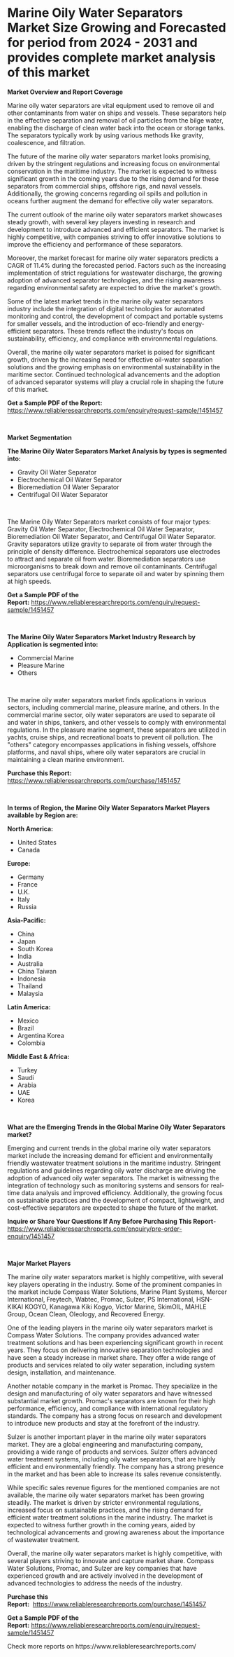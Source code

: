 <p><h1>Marine Oily Water Separators Market Size Growing and Forecasted for period from 2024 - 2031 and provides complete market analysis of this market</h1></p><p><strong>Market Overview and Report Coverage</strong></p>
<p><p>Marine oily water separators are vital equipment used to remove oil and other contaminants from water on ships and vessels. These separators help in the effective separation and removal of oil particles from the bilge water, enabling the discharge of clean water back into the ocean or storage tanks. The separators typically work by using various methods like gravity, coalescence, and filtration.</p><p>The future of the marine oily water separators market looks promising, driven by the stringent regulations and increasing focus on environmental conservation in the maritime industry. The market is expected to witness significant growth in the coming years due to the rising demand for these separators from commercial ships, offshore rigs, and naval vessels. Additionally, the growing concerns regarding oil spills and pollution in oceans further augment the demand for effective oily water separators.</p><p>The current outlook of the marine oily water separators market showcases steady growth, with several key players investing in research and development to introduce advanced and efficient separators. The market is highly competitive, with companies striving to offer innovative solutions to improve the efficiency and performance of these separators.</p><p>Moreover, the market forecast for marine oily water separators predicts a CAGR of 11.4% during the forecasted period. Factors such as the increasing implementation of strict regulations for wastewater discharge, the growing adoption of advanced separator technologies, and the rising awareness regarding environmental safety are expected to drive the market's growth.</p><p>Some of the latest market trends in the marine oily water separators industry include the integration of digital technologies for automated monitoring and control, the development of compact and portable systems for smaller vessels, and the introduction of eco-friendly and energy-efficient separators. These trends reflect the industry's focus on sustainability, efficiency, and compliance with environmental regulations.</p><p>Overall, the marine oily water separators market is poised for significant growth, driven by the increasing need for effective oil-water separation solutions and the growing emphasis on environmental sustainability in the maritime sector. Continued technological advancements and the adoption of advanced separator systems will play a crucial role in shaping the future of this market.</p></p>
<p><strong>Get a Sample PDF of the Report:</strong> <a href="https://www.reliableresearchreports.com/enquiry/request-sample/1451457">https://www.reliableresearchreports.com/enquiry/request-sample/1451457</a></p>
<p>&nbsp;</p>
<p><strong>Market Segmentation</strong></p>
<p><strong>The Marine Oily Water Separators Market Analysis by types is segmented into:</strong></p>
<p><ul><li>Gravity Oil Water Separator</li><li>Electrochemical Oil Water Separator</li><li>Bioremediation Oil Water Separator</li><li>Centrifugal Oil Water Separator</li></ul></p>
<p>&nbsp;</p>
<p><p>The Marine Oily Water Separators market consists of four major types: Gravity Oil Water Separator, Electrochemical Oil Water Separator, Bioremediation Oil Water Separator, and Centrifugal Oil Water Separator. Gravity separators utilize gravity to separate oil from water through the principle of density difference. Electrochemical separators use electrodes to attract and separate oil from water. Bioremediation separators use microorganisms to break down and remove oil contaminants. Centrifugal separators use centrifugal force to separate oil and water by spinning them at high speeds.</p></p>
<p><strong>Get a Sample PDF of the Report:</strong>&nbsp;<a href="https://www.reliableresearchreports.com/enquiry/request-sample/1451457">https://www.reliableresearchreports.com/enquiry/request-sample/1451457</a></p>
<p>&nbsp;</p>
<p><strong>The Marine Oily Water Separators Market Industry Research by Application is segmented into:</strong></p>
<p><ul><li>Commercial Marine</li><li>Pleasure Marine</li><li>Others</li></ul></p>
<p>&nbsp;</p>
<p><p>The marine oily water separators market finds applications in various sectors, including commercial marine, pleasure marine, and others. In the commercial marine sector, oily water separators are used to separate oil and water in ships, tankers, and other vessels to comply with environmental regulations. In the pleasure marine segment, these separators are utilized in yachts, cruise ships, and recreational boats to prevent oil pollution. The "others" category encompasses applications in fishing vessels, offshore platforms, and naval ships, where oily water separators are crucial in maintaining a clean marine environment.</p></p>
<p><strong>Purchase this Report:</strong>&nbsp; <a href="https://www.reliableresearchreports.com/purchase/1451457">https://www.reliableresearchreports.com/purchase/1451457</a></p>
<p>&nbsp;</p>
<p><strong>In terms of Region, the Marine Oily Water Separators Market Players available by Region are:</strong></p>
<p>
    <p> <strong> North America: </strong>
        <ul>
            <li>United States</li>
            <li>Canada</li>
        </ul>
        </p> 
    <p> <strong> Europe: </strong>
        <ul>
            <li>Germany</li>
            <li>France</li>
            <li>U.K.</li>
            <li>Italy</li>
            <li>Russia</li>
        </ul>
        </p> 
    <p> <strong> Asia-Pacific: </strong>
        <ul>
            <li>China</li>
            <li>Japan</li>
            <li>South Korea</li>
            <li>India</li>
            <li>Australia</li>
            <li>China Taiwan</li>
            <li>Indonesia</li>
            <li>Thailand</li>
            <li>Malaysia</li>
        </ul>
        </p> 
    <p> <strong> Latin America: </strong>
        <ul>
            <li>Mexico</li>
            <li>Brazil</li>
            <li>Argentina Korea</li>
            <li>Colombia</li>
        </ul>
        </p> 
    <p> <strong> Middle East & Africa: </strong>
        <ul>
            <li>Turkey</li>
            <li>Saudi</li>
            <li>Arabia</li>
            <li>UAE</li>
            <li>Korea</li>
        </ul>
    </p>
    </p>
<p>&nbsp;</p>
<p><strong>What are the Emerging Trends in the Global Marine Oily Water Separators market?</strong></p>
<p><p>Emerging and current trends in the global marine oily water separators market include the increasing demand for efficient and environmentally friendly wastewater treatment solutions in the maritime industry. Stringent regulations and guidelines regarding oily water discharge are driving the adoption of advanced oily water separators. The market is witnessing the integration of technology such as monitoring systems and sensors for real-time data analysis and improved efficiency. Additionally, the growing focus on sustainable practices and the development of compact, lightweight, and cost-effective separators are expected to shape the future of the market.</p></p>
<p><strong>Inquire or Share Your Questions If Any Before Purchasing This Report</strong>- <a href="https://www.reliableresearchreports.com/enquiry/pre-order-enquiry/1451457">https://www.reliableresearchreports.com/enquiry/pre-order-enquiry/1451457</a></p>
<p>&nbsp;</p>
<p><strong>Major Market Players</strong></p>
<p><p>The marine oily water separators market is highly competitive, with several key players operating in the industry. Some of the prominent companies in the market include Compass Water Solutions, Marine Plant Systems, Mercer International, Freytech, Wabtec, Promac, Sulzer, PS International, HSN-KIKAI KOGYO, Kanagawa Kiki Kogyo, Victor Marine, SkimOIL, MAHLE Group, Ocean Clean, Oleology, and Recovered Energy.</p><p>One of the leading players in the marine oily water separators market is Compass Water Solutions. The company provides advanced water treatment solutions and has been experiencing significant growth in recent years. They focus on delivering innovative separation technologies and have seen a steady increase in market share. They offer a wide range of products and services related to oily water separation, including system design, installation, and maintenance.</p><p>Another notable company in the market is Promac. They specialize in the design and manufacturing of oily water separators and have witnessed substantial market growth. Promac's separators are known for their high performance, efficiency, and compliance with international regulatory standards. The company has a strong focus on research and development to introduce new products and stay at the forefront of the industry.</p><p>Sulzer is another important player in the marine oily water separators market. They are a global engineering and manufacturing company, providing a wide range of products and services. Sulzer offers advanced water treatment systems, including oily water separators, that are highly efficient and environmentally friendly. The company has a strong presence in the market and has been able to increase its sales revenue consistently.</p><p>While specific sales revenue figures for the mentioned companies are not available, the marine oily water separators market has been growing steadily. The market is driven by stricter environmental regulations, increased focus on sustainable practices, and the rising demand for efficient water treatment solutions in the marine industry. The market is expected to witness further growth in the coming years, aided by technological advancements and growing awareness about the importance of wastewater treatment.</p><p>Overall, the marine oily water separators market is highly competitive, with several players striving to innovate and capture market share. Compass Water Solutions, Promac, and Sulzer are key companies that have experienced growth and are actively involved in the development of advanced technologies to address the needs of the industry.</p></p>
<p><strong>Purchase this Report:</strong>&nbsp;&nbsp;<a href="https://www.reliableresearchreports.com/purchase/1451457">https://www.reliableresearchreports.com/purchase/1451457</a></p>
<p></p>
<p><strong>Get a Sample PDF of the Report:</strong>&nbsp;<a href="https://www.reliableresearchreports.com/enquiry/request-sample/1451457">https://www.reliableresearchreports.com/enquiry/request-sample/1451457</a></p>
<p>Check more reports on https://www.reliableresearchreports.com/</p>